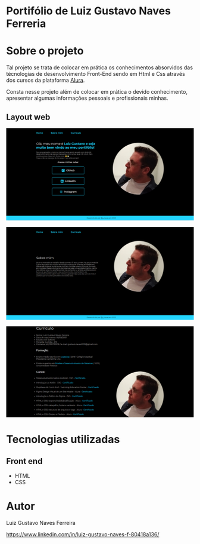 # Portifólio de Luiz Gustavo Naves Ferreria

# Sobre o projeto
Tal projeto se trata de colocar em prática os conhecimentos absorvidos das técnologias de desenvolvimento Front-End sendo em Html e Css através dos cursos da plataforma [Alura](https://www.alura.com.br/planos-cursos-online?utm_term=alura&utm_campaign=%5BSearch%5D+%5BPerformance%5D+Institucional+-+Paran%C3%A1&utm_source=adwords&utm_medium=ppc&hsa_acc=7964138385&hsa_cam=20234124477&hsa_grp=150249101655&hsa_ad=660813755677&hsa_src=g&hsa_tgt=kwd-300088401&hsa_kw=alura&hsa_mt=e&hsa_net=adwords&hsa_ver=3&gclid=CjwKCAjwr_CnBhA0EiwAci5siuAQKE8Gd04QL0iE3MdmFNGfOLUYLdlToyBfsICc9BlJ503l5nTQjxoC53kQAvD_BwE).

Consta nesse projeto além de colocar em prática o devido conhecimento, apresentar algumas informações pessoais e profissionais minhas.

## Layout web
![Web 1](https://github.com/luizGustavoNaves/My-portfolio/blob/main/assets/foto-portifolio-home.PNG)

![Web 2](https://github.com/luizGustavoNaves/My-portfolio/blob/main/assets/foto-portifolio-sobre-mim.PNG)

![Web 3](https://github.com/luizGustavoNaves/My-portfolio/blob/main/assets/foto-curriculo.PNG)

# Tecnologias utilizadas
## Front end
- HTML 
- CSS 

# Autor

Luiz Gustavo Naves Ferreira

https://www.linkedin.com/in/luiz-gustavo-naves-f-80418a136/